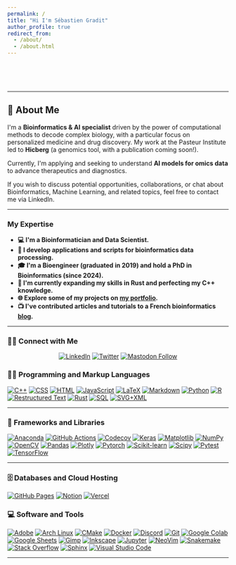 ```yaml
---
permalink: /
title: "Hi I'm Sébastien Gradit"
author_profile: true
redirect_from: 
  - /about/
  - /about.html
---
```


  
\
&nbsp;
\
&nbsp;
   

<!-- I'm a Bioinformatics & AI specialist driven by the power of computational methods to decode complex biology, with a particular focus on personalized medicine and drug discovery. My work at the Pasteur Institute led to Hicberg (genomics tool, publication coming soon!). 

Currently, I'm applying and seeking to understand AI models for omics data to advance therapeutics and diagnostics. 


If you wish to discuss potential opportunities, collaborations, or chat about Bioinformatics, Machine Learning, and related topics, feel free to contact me via LinkedIn. -->

---

## 📖 About Me

I'm a **Bioinformatics & AI specialist** driven by the power of computational methods to decode complex biology, with a particular focus on personalized medicine and drug discovery. My work at the Pasteur Institute led to **Hicberg** (a genomics tool, with a publication coming soon!).

Currently, I'm applying and seeking to understand **AI models for omics data** to advance therapeutics and diagnostics.

If you wish to discuss potential opportunities, collaborations, or chat about Bioinformatics, Machine Learning, and related topics, feel free to contact me via LinkedIn.

---

### My Expertise

* **💻 I'm a Bioinformatician and Data Scientist.**
* **🧬 I develop applications and scripts for bioinformatics data processing.**
* **🎓 I'm a Bioengineer (graduated in 2019) and hold a PhD in Bioinformatics (since 2024).**
* **🌱 I'm currently expanding my skills in Rust and perfecting my C++ knowledge.**
* **🌐 Explore some of my projects on [my portfolio](https://sebastiengradit.com).**
* **📺 I've contributed articles and tutorials to a French bioinformatics [blog](https://bioinfo-fr.net/).**

---

### 🙋‍♂️ Connect with Me

<p align="center">
  <a href="https://www.linkedin.com/in/sebastien-gradit/"><img alt="LinkedIn" title="LinkedIn" src="https://img.shields.io/badge/-LinkedIn-0077B5?style=for-the-badge&logo=linkedin&logoColor=white"/></a>
  <a href="https://twitter.com/segradit"><img alt="Twitter" title="Twitter" src="https://img.shields.io/badge/-Twitter-1DA1F2?style=for-the-badge&logo=twitter&logoColor=white"></a>
  <a href="https://twitter.com/segradit"><img alt="Mastodon Follow" src="https://img.shields.io/mastodon/follow/109359694716296390?domain=genomic.social&style=for-the-badge&logoColor=6364FF&label=Mastodon&labelColor=%236364FF&color=%236364FF"></a>
</p>


### 👨‍💻 Programming and Markup Languages

<p>
      <a href="https://github.com/search?q=user%3sebgra+language%3Acpp"><img alt="C++" src="https://custom-icon-badges.demolab.com/badge/C++-9C033A.svg?logo=cpp2&logoColor=white"></a>
      <a href="https://github.com/search?q=user%3sebgra+language%3Acss"><img alt="CSS" src="https://img.shields.io/badge/CSS-1572B6.svg?logo=css3&logoColor=white"></a>
      <a href="https://github.com/search?q=user%3sebgra+language%3Ahtml"><img alt="HTML" src="https://img.shields.io/badge/HTML-E34F26.svg?logo=html5&logoColor=white"></a>
      <a href="https://github.com/search?q=user%3sebgra+language%3Ajavascript"><img alt="JavaScript" src="https://img.shields.io/badge/JavaScript-F7DF1E.svg?logo=javascript&logoColor=black"></a>
      <a href="https://github.com/search?q=user%3sebgra+language%3Atex"><img alt="LaTeX" src="https://img.shields.io/badge/LaTeX-008080.svg?logo=LaTeX&logoColor=white"></a>
      <a href="https://github.com/search?q=user%3sebgra+language%3Amarkdown"><img alt="Markdown" src="https://img.shields.io/badge/Markdown-000000.svg?logo=markdown&logoColor=white"></a>
      <a href="https://github.com/search?q=user%sebgra+language%3Apython"><img alt="Python" src="https://img.shields.io/badge/Python-14354C.svg?logo=python&logoColor=white"></a>
      <a href="https://github.com/search?q=user%3sebgra+language%3Ar"><img alt="R" src="https://img.shields.io/badge/R-276DC3.svg?logo=r&logoColor=white"></a>
      <a href="https://github.com/search?q=user%3sebgra+language%3Arst"><img alt="Restructured Text" src="https://img.shields.io/badge/Restructured Text-3a4148.svg?logo=readthedocs&logoColor=white"></a>
      <a href = "https://github.com/search?q=user%3sebgra+language%3ARust"><img alt="Rust" src="https://img.shields.io/badge/Rust-%23000000.svg?e&logo=rust&logoColor=white"></a>
      <a href="https://github.com/search?q=user%3sebgra+language%3Asql"><img alt="SQL" src="https://custom-icon-badges.demolab.com/badge/SQL-025E8C.svg?logo=database&logoColor=white"></a>
      <a href="https://github.com/search?q=user%3sebgra+language%3Asvg"><img alt="SVG+XML" src="https://img.shields.io/badge/SVG%2BXML-e0982c.svg?logo=svg&logoColor=white"></a>
 </p>

---

### 🧰 Frameworks and Libraries

<p>
      <a href="#"><img alt="Anaconda" src="https://img.shields.io/badge/Anaconda-%2344A833.svg?&logo=anaconda&logoColor=white"></a>
      <a href="#"><img alt="GitHub Actions" src="https://img.shields.io/badge/GitHub%20Actions-2671E5.svg?logo=github%20actions&logoColor=white"></a>
      <a href="#"><img alt="Codecov" src="https://img.shields.io/badge/codecov-%23ff0077.svg?&logo=codecov&logoColor=white"></a>
      <a href="#"><img alt="Keras" src="https://img.shields.io/badge/Keras-%23D00000.svg?&logo=Keras&logoColor=white"></a>
      <a href="#"><img alt="Matplotlib" src="https://custom-icon-badges.demolab.com/badge/Matplotlib-71D291?logo=matplotlib&logoColor=fff"></a>
      <a href="#"><img alt="NumPy" src="https://img.shields.io/badge/Numpy-013243.svg?logo=numpy&logoColor=white"></a>
      <a href="#"><img alt="OpenCV" src="https://img.shields.io/badge/opencv-%23white.svg?&logo=opencv&logoColor=white"></a>
      <a href="#"><img alt="Pandas" src="https://img.shields.io/badge/Pandas-150458.svg?logo=pandas&logoColor=white"></a>
      <a href="#"><img alt="Plotly" src="https://img.shields.io/badge/Plotly-%233F4F75.svg?&logo=plotly&logoColor=white"></a>
      <a href="#"><img alt="Pytorch" src="https://img.shields.io/badge/PyTorch-%23EE4C2C.svg?&logo=PyTorch&logoColor=white"></a>
      <a href="#"><img alt="Scikit-learn" src="https://img.shields.io/badge/scikit--learn-%23F7931E.svg?&logo=scikit-learn&logoColor=white"></a>
      <a href="#"><img alt="Scipy" src="https://img.shields.io/badge/SciPy-%230C55A5.svg?logo=scipy&logoColor=%white"></a>
      <a href="#"><img alt="Pytest" src="https://img.shields.io/badge/Pytest-0A9EDC.svg?logo=pytest&logoColor=white"></a>
      <a href="#"><img alt="TensorFlow" src="https://img.shields.io/badge/TensorFlow-FF6F00.svg?logo=TensorFlow&logoColor=white"></a>
</p>

---

### 🗄️ Databases and Cloud Hosting

<p>
      <a href="#"><img alt="GitHub Pages" src="https://img.shields.io/badge/GitHub%20Pages-327FC7.svg?logo=github&logoColor=white"></a>
      <a href="#"><img alt="Notion" src="https://img.shields.io/badge/Notion-010101.svg?logo=notion&logoColor=white"></a>
      <a href="#"><img alt="Vercel" src="https://img.shields.io/badge/Vercel-000000.svg?logo=vercel&logoColor=white"></a>
</p>


### 💻 Software and Tools

<p>
      <a href="#"><img alt="Adobe" src="https://img.shields.io/badge/Adobe-FF0000.svg?logo=adobe&logoColor=white"></a>
      <a href="#"><img alt="Arch Linux" src="https://img.shields.io/badge/Arch%20Linux-1793D1.svg?logo=arch-linux&logoColor=white"></a>
      <a href="#"><img alt="CMake" src="https://img.shields.io/badge/CMake-%23008FBA.svg?&logo=cmake&logoColor=white"></a>
      <a href="#"><img alt="Docker" src="https://img.shields.io/badge/docker-%230db7ed.svg?&logo=docker&logoColor=white"></a>
      <a href="#"><img alt="Discord" src="https://img.shields.io/badge/-Discord-5865F2.svg?logo=discord&logoColor=white"></a>
      <a href="#"><img alt="Git" src="https://img.shields.io/badge/Git-F05033.svg?logo=git&logoColor=white"></a>
      <a href="#"><img alt="Google Colab" src="https://img.shields.io/badge/Google%20Colab-%23F9A825.svg?&logo=googlecolab&logoColor=white"></a>
      <a href="#"><img alt="Google Sheets" src="https://img.shields.io/badge/Sheets-34A853.svg?logo=google%20sheets&logoColor=white"></a>
      <a href="#"><img alt="Gimp" src="https://img.shields.io/badge/Gimp-657D8B?&logo=gimp&logoColor=FFFFFF"></a>
      <a href="#"><img alt="Inkscape" src="https://img.shields.io/badge/Inkscape-000000?logo=Inkscape&logoColor=white"></a>
      <a href="#"><img alt="Jupyter" src="https://img.shields.io/badge/Jupyter-F37626.svg?logo=Jupyter&logoColor=white"></a>
      <a href="#"><img alt="NeoVim" src="https://img.shields.io/badge/NeoVim-%2357A143.svg?&logo=neovim&logoColor=white"></a>
      <a href="#"><img alt="Snakemake" src="https://img.shields.io/badge/_-Snakemake-_?style=flat&logo=scrutinizerci&logoColor=white&logoSize=amd&color=%23039475ff&link=https%3A%2F%2Fsebgra.github.io%2Fhicberg%2F">
      <a href="#"><img alt="Stack Overflow" src="https://img.shields.io/badge/-Stack%20Overflow-FE7A16?logo=stack-overflow&logoColor=white"></a>
      <a href="#"><img alt="Sphinx" src="https://img.shields.io/badge/Sphinx-000?logo=sphinx&logoColor=fff)"></a>
      <a href="#"><img alt="Visual Studio Code" src="https://img.shields.io/badge/Visual%20Studio%20Code-0078d7.svg?logo=visual-studio-code&logoColor=white"></a>
</p>

---